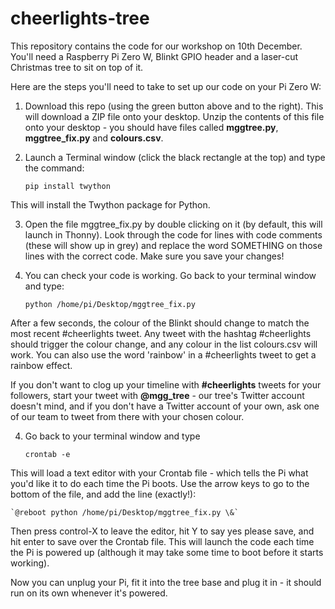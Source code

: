 # cheerlights-tree

This repository contains the code for our workshop on 10th December. You'll need a Raspberry Pi Zero W, Blinkt GPIO header and a laser-cut Christmas tree to sit on top of it.

Here are the steps you'll need to take to set up our code on your Pi Zero W:

1. Download this repo (using the green button above and to the right). This will download a ZIP file onto your desktop. Unzip the contents of this file onto your desktop - you should have files called **mggtree.py**, **mggtree_fix.py** and **colours.csv**.

2. Launch a Terminal window (click the black rectangle at the top) and type the command:
    
    `pip install twython`

This will install the Twython package for Python.

3. Open the file mggtree_fix.py by double clicking on it (by default, this will launch in Thonny). Look through the code for lines with code comments (these will show up in grey) and replace the word SOMETHING on those lines with the correct code. Make sure you save your changes!

4. You can check your code is working. Go back to your terminal window and type:

    `python /home/pi/Desktop/mggtree_fix.py`

After a few seconds, the colour of the Blinkt should change to match the most recent #cheerlights tweet. Any tweet with the hashtag #cheerlights should trigger the colour change, and any colour in the list colours.csv will work. You can also use the word 'rainbow' in a #cheerlights tweet to get a rainbow effect.

If you don't want to clog up your timeline with **#cheerlights** tweets for your followers, start your tweet with **@mgg_tree** - our tree's Twitter account doesn't mind, and if you don't have a Twitter account of your own, ask one of our team to tweet from there with your chosen colour.

4. Go back to your terminal window and type
    
    `crontab -e`
    
This will load a text editor with your Crontab file - which tells the Pi what you'd like it to do each time the Pi boots. Use the arrow keys to go to the bottom of the file, and add the line (exactly!):

    `@reboot python /home/pi/Desktop/mggtree_fix.py \&`

Then press control-X to leave the editor, hit Y to say yes please save, and hit enter to save over the Crontab file. This will launch the code each time the Pi is powered up (although it may take some time to boot before it starts working).

Now you can unplug your Pi, fit it into the tree base and plug it in - it should run on its own whenever it's powered.
